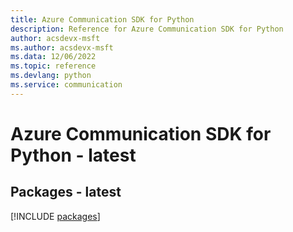 ```yaml
---
title: Azure Communication SDK for Python
description: Reference for Azure Communication SDK for Python
author: acsdevx-msft
ms.author: acsdevx-msft
ms.data: 12/06/2022
ms.topic: reference
ms.devlang: python
ms.service: communication
---
```

# Azure Communication SDK for Python - latest
## Packages - latest
[!INCLUDE [packages](communication-index.md)]